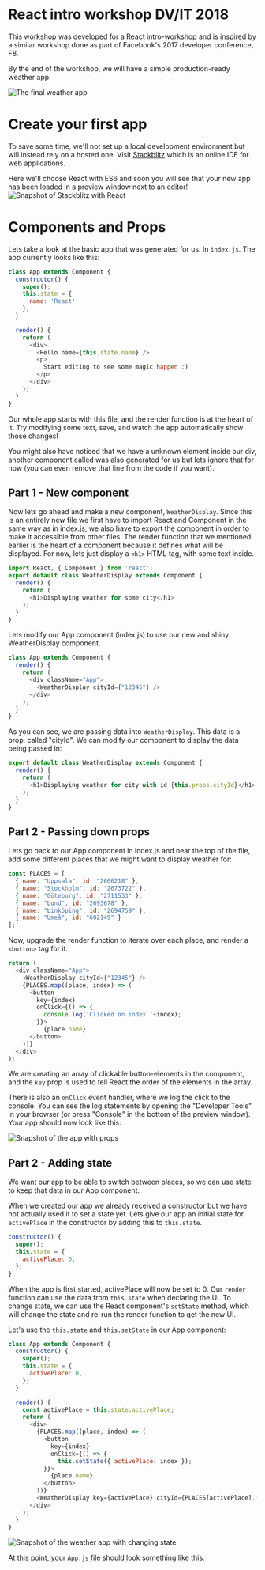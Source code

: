 # React intro workshop DV/IT 2018

This workshop was developed for a React intro-workshop and is inspired by a similar workshop done as part of Facebook's 2017 developer conference, F8.

By the end of the workshop, we will have a simple production-ready weather app.

![The final weather app](./images/final.png)

# Create your first app

To save some time, we'll not set up a local development environment but will instead rely on a hosted one.
Visit [Stackblitz](https://stackblitz.com/) which is an online IDE for web applications.

Here we'll choose React with ES6 and soon you will see that your new app has been loaded in a preview window next to an editor!
![Snapshot of Stackblitz with React](./images/stackblitz.png)

# Components and Props

Lets take a look at the basic app that was generated for us. In `index.js`. The app currently looks like this:

```js
class App extends Component {
  constructor() {
    super();
    this.state = {
      name: 'React'
    };
  }

  render() {
    return (
      <div>
        <Hello name={this.state.name} />
        <p>
          Start editing to see some magic happen :)
        </p>
      </div>
    );
  }
}
```

Our whole app starts with this file, and the render function is at the heart of it. Try modifying some text, save, and watch the app automatically show those changes!

You might also have noticed that we have a unknown element inside our div, another component called <Hello> was also generated for us but lets ignore that for now (you can even remove that line from the code if you want).

## Part 1 - New component

Now lets go ahead and make a new component, `WeatherDisplay`. Since this is an entirely new file we first have to import React and Component in the same way as in index.js, we also have to export the component in order to make it accessible from other files. The render function that we mentioned earlier is the heart of a component because it defines what will be displayed. For now, lets just display a `<h1>` HTML tag, with some text inside.

```js
import React, { Component } from 'react';
export default class WeatherDisplay extends Component {
  render() {
    return (
      <h1>Displaying weather for some city</h1>
    );
  }
}

```

Lets modify our App component (index.js) to use our new and shiny WeatherDisplay component.

```js
class App extends Component {
  render() {
    return (
      <div className="App">
        <WeatherDisplay cityId={"12345"} />
      </div>
    );
  }
}
```

As you can see, we are passing data into `WeatherDisplay`. This data is a prop, called "cityId". We can modify our component to display the data being passed in:

```js
export default class WeatherDisplay extends Component {
  render() {
    return (
      <h1>Displaying weather for city with id {this.props.cityId}</h1>
    );
  }
}
```

## Part 2 - Passing down props

Lets go back to our App component in index.js and near the top of the file, add some different places that we might want to display weather for:

```js
const PLACES = [
  { name: "Uppsala", id: "2666218" },
  { name: "Stockholm", id: "2673722" },
  { name: "Göteborg", id: "2711533" },
  { name: "Lund", id: "2693678" },
  { name: "Linköping", id: "2694759" },
  { name: "Umeå", id: "602149" }
];
```

Now, upgrade the render function to iterate over each place, and render a `<button>` tag for it.

```js
return (
  <div className="App">
    <WeatherDisplay cityId={"12345"} />
    {PLACES.map((place, index) => (
      <button
        key={index}
        onClick={() => {
          console.log('Clicked on index '+index);
        }}>
          {place.name}
      </button>
    ))}
  </div>
);
```

We are creating an array of clickable button-elements in the component, and the `key` prop is used to tell React the order of the elements in the array.

There is also an `onClick` event handler, where we log the click to the console. You can see the log statements by opening the "Developer Tools" in your browser (or press "Console" in the bottom of the preview window). Your app should now look like this:

![Snapshot of the app with props](./images/with_props.png)

## Part 2 - Adding state

We want our app to be able to switch between places, so we can use state to keep that data in our App component.

When we created our app we already received a constructor but we have not actually used it to set a state yet. Lets give our app an initial state for `activePlace` in the constructor by adding this to `this.state`.

```js
constructor() {
  super();
  this.state = {
    activePlace: 0,
  };
}
```

When the app is first started, activePlace will now be set to 0. Our `render` function can use the data from `this.state` when declaring the UI. To change state, we can use the React component's `setState` method, which will change the state and re-run the render function to get the new UI.

Let's use the `this.state` and `this.setState` in our App component:

```js
class App extends Component {
  constructor() {
    super();
    this.state = {
      activePlace: 0,
    };
  }

  render() {
    const activePlace = this.state.activePlace;
    return (
      <div>
        {PLACES.map((place, index) => (
          <button
            key={index}
            onClick={() => {
              this.setState({ activePlace: index });
          }}>
            {place.name}
          </button>
        ))}
        <WeatherDisplay key={activePlace} cityId={PLACES[activePlace].id} />
      </div>
    );
  }
}
```

![Snapshot of the weather app with changing state](./images/with_state.png)

At this point, [your `App.js` file should look something like this](./snapshots/part2_props_state/index.js).
